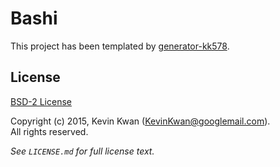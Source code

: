 # Bashi

This project has been templated by [generator-kk578](https://github.com/KK578/generator-kk578).

## License

[BSD-2 License](http://opensource.org/licenses/bsd-license.php)

Copyright (c) 2015, Kevin Kwan (KevinKwan@googlemail.com).  
All rights reserved.

*See `LICENSE.md` for full license text.*
